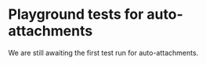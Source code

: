 # Playground tests for auto-attachments
We are still awaiting the first test run for auto-attachments.
